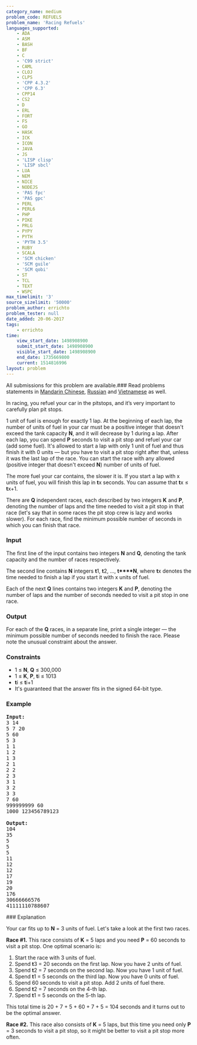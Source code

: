 ```yaml
---
category_name: medium
problem_code: REFUELS
problem_name: 'Racing Refuels'
languages_supported:
    - ADA
    - ASM
    - BASH
    - BF
    - C
    - 'C99 strict'
    - CAML
    - CLOJ
    - CLPS
    - 'CPP 4.3.2'
    - 'CPP 6.3'
    - CPP14
    - CS2
    - D
    - ERL
    - FORT
    - FS
    - GO
    - HASK
    - ICK
    - ICON
    - JAVA
    - JS
    - 'LISP clisp'
    - 'LISP sbcl'
    - LUA
    - NEM
    - NICE
    - NODEJS
    - 'PAS fpc'
    - 'PAS gpc'
    - PERL
    - PERL6
    - PHP
    - PIKE
    - PRLG
    - PYPY
    - PYTH
    - 'PYTH 3.5'
    - RUBY
    - SCALA
    - 'SCM chicken'
    - 'SCM guile'
    - 'SCM qobi'
    - ST
    - TCL
    - TEXT
    - WSPC
max_timelimit: '3'
source_sizelimit: '50000'
problem_author: errichto
problem_tester: null
date_added: 20-06-2017
tags:
    - errichto
time:
    view_start_date: 1498908900
    submit_start_date: 1498908900
    visible_start_date: 1498908900
    end_date: 1735669800
    current: 1514816996
layout: problem
---
```

All submissions for this problem are available.###  Read problems statements in [Mandarin Chinese](http://www.codechef.com/download/translated/SNCKFL17/mandarin/REFUELS.pdf), [Russian](http://www.codechef.com/download/translated/SNCKFL17/russian/REFUELS.pdf) and [Vietnamese](http://www.codechef.com/download/translated/SNCKFL17/vietnamese/REFUELS.pdf) as well.

In racing, you refuel your car in the pitstops, and it’s very important to carefully plan pit stops.

1 unit of fuel is enough for exactly 1 lap. At the beginning of each lap, the number of units of fuel in your car must be a positive integer that doesn't exceed the tank capacity **N**, and it will decrease by 1 during a lap. After each lap, you can spend **P** seconds to visit a pit stop and refuel your car (add some fuel). It's allowed to start a lap with only 1 unit of fuel and thus finish it with 0 units — but you have to visit a pit stop right after that, unless it was the last lap of the race. You can start the race with any allowed (positive integer that doesn't exceed **N**) number of units of fuel.

The more fuel your car contains, the slower it is. If you start a lap with x units of fuel, you will finish this lap in **t**x seconds. You can assume that **t**x ≤ **t**x+1.

There are **Q** independent races, each described by two integers **K** and **P**, denoting the number of laps and the time needed to visit a pit stop in that race (let's say that in some races the pit stop crew is lazy and works slower). For each race, find the minimum possible number of seconds in which you can finish that race.

### Input

The first line of the input contains two integers **N** and **Q**, denoting the tank capacity and the number of races respectively.

The second line contains **N** integers **t**1, **t**2, ..., **t****N**, where **t**x denotes the time needed to finish a lap if you start it with x units of fuel.

Each of the next **Q** lines contains two integers **K** and **P**, denoting the number of laps and the number of seconds needed to visit a pit stop in one race.

### Output

For each of the **Q** races, in a separate line, print a single integer — the minimum possible number of seconds needed to finish the race. Please note the unusual constraint about the answer.

### Constraints

- 1 ≤ **N**, **Q** ≤ 300,000
- 1 ≤ **K**, **P**, **t**i ≤ 1013
- **t**i ≤ **t**i+1
- It's guaranteed that the answer fits in the signed 64-bit type.

### Example

<pre><b>Input:</b>
3 14
5 7 20
5 60
5 3
1 1
1 2
1 3
2 1
2 2
2 3
3 1
3 2
3 3
7 60
999999999 60
1000 123456789123

<b>Output:</b>
104
35
5
5
5
11
12
12
17
19
20
176
30666666576
41111110788607
</pre>### Explanation
Your car fits up to **N** = 3 units of fuel. Let's take a look at the first two races.

**Race #1.** This race consists of **K** = 5 laps and you need **P** = 60 seconds to visit a pit stop. One optimal scenario is:

1. Start the race with 3 units of fuel.
2. Spend **t**3 = 20 seconds on the first lap. Now you have 2 units of fuel.
3. Spend **t**2 = 7 seconds on the second lap. Now you have 1 unit of fuel.
4. Spend **t**1 = 5 seconds on the third lap. Now you have 0 units of fuel.
5. Spend 60 seconds to visit a pit stop. Add 2 units of fuel there.
6. Spend **t**2 = 7 seconds on the 4-th lap.
7. Spend **t**1 = 5 seconds on the 5-th lap.

This total time is 20 + 7 + 5 + 60 + 7 + 5 = 104 seconds and it turns out to be the optimal answer.

**Race #2.** This race also consists of **K** = 5 laps, but this time you need only **P** = 3 seconds to visit a pit stop, so it might be better to visit a pit stop more often.
